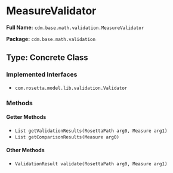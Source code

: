 # MeasureValidator

**Full Name:** `cdm.base.math.validation.MeasureValidator`

**Package:** `cdm.base.math.validation`

## Type: Concrete Class

### Implemented Interfaces

- `com.rosetta.model.lib.validation.Validator`

### Methods

#### Getter Methods

- `List getValidationResults(RosettaPath arg0, Measure arg1)`
- `List getComparisonResults(Measure arg0)`

#### Other Methods

- `ValidationResult validate(RosettaPath arg0, Measure arg1)`

